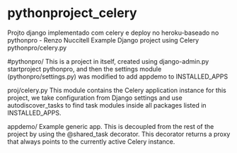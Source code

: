 # pythonproject_celery
Projto django implementado com celery e deploy no heroku-baseado no pythonpro - Renzo Nuccitell
Example Django project using Celery
pythonpro/celery.py

#pythonpro/
This is a project in itself, created using django-admin.py startproject pythonpro, and then the settings module (pythonpro/settings.py) was modified to add appdemo to INSTALLED_APPS

proj/celery.py
This module contains the Celery application instance for this project, we take configuration from Django settings and use autodiscover_tasks to find task modules inside all packages listed in INSTALLED_APPS.

appdemo/
Example generic app. This is decoupled from the rest of the project by using the @shared_task decorator. This decorator returns a proxy that always points to the currently active Celery instance.


